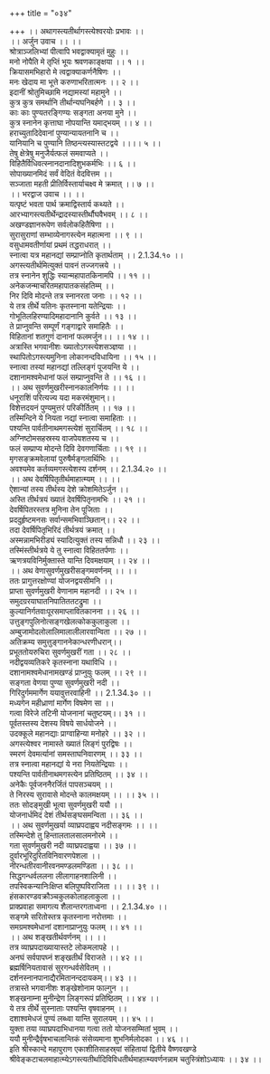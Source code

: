 +++
title = "०३४"

+++
।। अथागस्त्यतीर्थागस्त्येश्वरयोः प्रभावः ।।  
।। अर्जुन उवाच ।। ।।  
श्रोत्राञ्जलिभ्यां पीत्वापि भवद्वाक्यामृतं मुहुः ।।  
मनो नोपैति मे तृप्तिं भूयः श्रवणकाङ्क्षया ।। १ ।।  
क्रियासमभिहारो मे त्वद्वाक्याकर्णनैषिणः ।।  
मनः खेदाय मा भूत्ते करुणाभरितात्मनः ।। २ ।।  
इदानीं श्रोतुमिच्छामि नद्यामस्यां महामुने ।।  
कुत्र कुत्र समर्थानि तीर्थान्यघनिबर्हणे ।। ३ ।।  
काः काः पुण्यतरङ्गिण्यः सङ्गता अनया मुने ।।  
कुत्र स्नानेन कृत्ताघा नोपयान्ति यमाद्भयम् ।। ४ ।।  
हराच्युतादिदेवानां पुण्यान्यायतनानि च ।।  
यानियानि च पुण्यानि तिष्ठन्त्यस्यास्तटद्वये ।।।। ५ ।।  
तेषु क्षेत्रेषु मनुजैर्यत्फलं समवाप्यते ।।  
विहितैर्विधिवत्स्नानदानादिशुभकर्मभिः ।। ६ ।।  
सोपाख्यानमिदं सर्वं वेदितं वेदवित्तम ।।  
सञ्जाता महती प्रीतिर्विस्तार्याचक्ष्व मे क्रमात् ।। ७ ।।  
।। भरद्वाज उवाच ।। ।।  
यत्पृष्टं भवता पार्थ क्रमाद्विस्तार्य कथ्यते ।।  
आरभ्यागस्त्यतीर्थेन्द्रादस्यास्तीर्थौघवैभवम् ।। ८ ।।  
अखण्डज्ञानरूपेण सर्वलोकहितैषिणा ।।  
सुरासुराणां सम्भाव्येनागस्त्येन महात्मना ।। ९ ।।  
वसुधामवतीर्णायां प्रथमं तद्धराधरात् ।।  
स्नात्वा यत्र महानद्यां सम्प्राप्नोति कृतार्थताम् ।। 2.1.34.१० ।।  
अगस्त्यतीर्थमित्युक्तं पावनं तज्जगत्त्रये ।।  
तत्र स्नानेन शुद्धिः स्यान्महापातकिनामपि ।। ११ ।।  
अनेकजन्माचरितमहापातकसंहतिम्म् ।।  
निर दिवि मोदन्ते तत्र स्नानरता जनाः ।। १२ ।।  
ये तत्र तीर्थे यतिनः कृतस्नाना यतेन्द्रियाः ।।  
गोभूतिलहिरण्यादिमहादानानि कुर्वते ।। १३ ।।  
ते प्राप्नुवन्ति सम्पूर्णं गङ्गाद्वारे समाहितैः ।।  
विहितानां शतगुणं दानानां फलमर्जुन।। ।। १४ ।।  
अत्रास्ति भगवानीशः ख्यातोऽगस्त्येशसञ्ज्ञया ।।  
स्थापितोऽगस्त्यमुनिना लोकानन्दविधायिना ।। १५ ।।  
स्नात्वा तस्यां महानद्यां तल्लिङ्गं पूजयन्ति ये ।।  
दशानामश्वमेधानां फलं सम्प्राप्नुवन्ति ते ।। १६ ।।  
।। अथ सुवर्णमुखरीस्नानकालनिर्णयः ।। ।।  
धनूराशिं परित्यज्य यदा मकरमंशुमान्।।  
विशेत्तदयनं पुण्यमुत्तरं परिकीर्तितम् ।। १७ ।।  
तस्मिन्दिने ये नियता नद्यां स्नात्वा समाहिताः ।।  
पश्यन्ति पार्वतीनाथमगस्त्येशं सुरार्चितम् ।। १८ ।।  
अग्निष्टोमसहस्रस्य वाजपेयशतस्य च ।।  
फलं सम्प्राप्य मोदन्ते दिवि देवगणार्चिताः ।। १९ ।।  
मृगसङ्क्रमवेलायां पुरुषैर्मङ्गलार्थिभिः ।।  
अवश्यमेव कर्तव्यमगस्त्येशस्य दर्शनम् ।। 2.1.34.२० ।।  
।। अथ देवर्षिपितृतीर्थमाहात्म्यम् ।। ।।  
ऐशान्यां तस्य तीर्थस्य देशे क्रोशमितेऽर्जुन ।।  
अस्ति तीर्थत्रयं ख्यातं देवर्षिपितृनामभिः ।। २१ ।।  
देवर्षिपितरस्तत्र मुनिना तेन पूजिताः ।।  
प्रददुर्हृष्टमनसः सर्वान्समभिवाञ्छितान्।। २२ ।।  
तदा देवर्षिपितृभिरिदं तीर्थत्रयं क्रमात् ।।  
अस्मन्नामभिरीड्यं स्यादित्युक्तं तस्य सन्निधौ ।। २३ ।।  
तस्मिंस्तीर्थत्रये ये तु स्नात्वा विहिततर्पणाः ।।  
ऋणत्रयविनिर्मुक्तास्ते यान्ति दिवमक्षयाम् ।। २४ ।।  
।। अथ वेणासुवर्णमुखरीसङ्गमवर्णनम् ।। ।।  
ततः प्रागुत्तरक्षोण्यां योजनद्वयसीमनि ।।  
प्राप्ता सुवर्णमुखरी वेणानाम महानदी ।। २५ ।।  
समुदग्ररयाघातनिपातिततटद्रुमा ।।  
कुल्यानिर्गतवाःपूरसमाप्लावितकानना ।। २६ ।।  
उत्तुङ्गपुलिनोत्सङ्गखेलत्कोककुलाकुला ।।  
अम्बुजामोदलोलालिमालालीलारवान्विता ।। २७ ।।  
अतिक्रम्य समुत्तुङ्गाननेकान्धरणीधरान्।।  
प्रभूततोयरुचिरा सुवर्णमुखरीं गता ।। २८ ।।  
नदीद्वयव्यतिकरे कृतस्नाना यथाविधि ।।  
दशानामश्वमेधानामखण्डं प्राप्नुयुः फलम् ।। २९ ।।  
सङ्गता वेणया पुण्या सुवर्णमुखरी नदी ।।  
गिरिदुर्गममार्गेण ययावुत्तरवाहिनी ।। 2.1.34.३० ।।  
मध्यगेन महीध्राणां मार्गेण विषमेण सा ।।  
गत्वा विरेजे तटिनी योजनानां चतुष्टयम्।। ३१ ।।  
पूर्वतस्तस्य देशस्य विषये सार्धयोजने ।।  
उदक्कूले महानद्याः प्राग्वाहिन्या मनोहरे ।। ३२ ।।  
अगस्त्येश्वर नामास्ते ख्यातं लिङ्गं पुरद्विषः ।।  
स्मरणं देवमर्त्यानां समस्ताघनिवारणम् ।। ३३ ।।  
तत्र स्नात्वा महानद्यां ये नरा नियतेन्द्रियाः ।।  
पश्यन्ति पार्वतीनाथमगस्त्येन प्रतिष्ठितम् ।। ३४ ।।  
अनेकैः पूर्वजननैरर्जितं पापसञ्चयम् ।।  
ते निरस्य सुरावासे मोदन्ते कालमक्षयम् ।। ।। ३५ ।।  
ततः सोदङ्मुखी भूत्वा सुवर्णमुखरी ययौ ।।  
योजनार्धमिदं देशं तीर्थसङ्घसमन्विता ।। ३६ ।।  
।। अथ सुवर्णमुखर्या व्याघ्रपदाह्वय नदीसङ्गमः ।। ।।  
तस्मिन्देशे तु हिन्तालतालसालमनोरमे ।।  
गता सुवर्णमुखरी नदी व्याघ्रपदाह्वया ।। ३७ ।।  
दुर्वारभूरिदुरितविनिवारणपेशला ।।  
नीरन्धतीरवानीरवनमण्डलमण्डिता ।। ३८ ।।  
सिद्धगन्धर्वललना लीलागाहनशालिनी ।।  
तपस्विकन्यानिःक्षिप्त बलिपुष्पविराजिता ।। ।। ३९ ।।  
हंसकारण्डवक्रौञ्चकुलकोलाहलाकुला ।।  
प्राक्प्रवाहा समागत्य शैलान्तरगताध्वना ।। 2.1.34.४० ।।  
सङ्गमे सरितोस्तत्र कृतस्नाना नरोत्तमाः ।।  
समग्रमश्वमेधानां दशानाप्राप्नुयुः फलम् ।। ४१ ।।  
।। अथ शङ्खतीर्थवर्णनम् ।। ।।  
तत्र व्याघ्रपदाख्यायास्तटे लोकमलापहे ।।  
अनघं सर्वपापघ्नं शङ्खतीर्थं विराजते ।। ४२ ।।  
ब्रह्मर्षिनियतावासं सुरगन्धर्वसेवितम् ।।  
दर्शनस्नानपानाद्यैरमितानन्ददायकम्।। ४३ ।।  
तत्रास्ते भगवानीशः शङ्खेशोनाम फाल्गुन ।।  
शङ्खनाम्ना मुनीन्द्रेण लिङ्गरूपं प्रतिष्ठितम् ।। ४४ ।।  
ये तत्र तीर्थे सुस्नाताः पश्यन्ति वृषवाहनम् ।।  
दशाश्वमेधजं पुण्यं लब्ध्वा यान्ति सुरालयम् ।। ४५ ।।  
युक्ता तया व्याघ्रपदाभिधानया गत्वा ततो योजनसम्मितां भुवम् ।।  
ययौ मुनीन्द्रैर्वृषभाचलान्तिकं संसेव्यमाना शुभनिर्मलोदका ।। ४६ ।।  
इति श्रीस्कान्दे महापुराण एकाशीतिसाहस्र्यां संहितायां द्वितीये वैष्णवखण्डे श्रीवेङ्कटाचलमाहात्म्येऽगस्त्यतीर्थादिविविधतीर्थमाहात्म्यवर्णनन्नाम चतुस्त्रिंशोऽध्यायः ।। ३४ ।।